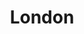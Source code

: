 ---
title: London
address:
  line1: 2 Finsbury Avenue
city: London
postcode: EC2M 2PA
country: UK
img: 
  url: https://maps.googleapis.com/maps/api/staticmap?format=jpg&key=AIzaSyAa-P3u_B9zTs_DJ_dXRK5og7r3_n7vlT0&maptype=roadmap&scale=2&size=425x300&markers=51.5199873%2C-0.0870466&zoom=17
  alt: London skline
map: https://www.google.com/maps/place/2+Finsbury+Ave,+London+EC2M+2PA/@51.519953,-0.0869968,17z/data=!3m1!4b1!4m5!3m4!1s0x48761caddbaf7049:0x43297396a2bf6fec!8m2!3d51.5199497!4d-0.0848081?hl=en-US&shorturl=1
draft: true
---